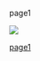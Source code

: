 page1 

![](https://ws1.sinaimg.cn/large/87289425ly1fzpqawyzjnj21lk0x010w.jpg)

[page1](:note:3225d488-3872-43e3-ad77-8c9e1c61ed18)